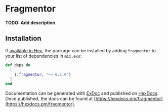 # Fragmentor

**TODO: Add description**

## Installation

If [available in Hex](https://hex.pm/docs/publish), the package can be installed
by adding `fragmentor` to your list of dependencies in `mix.exs`:

```elixir
def deps do
  [
    {:fragmentor, "~> 0.1.0"}
  ]
end
```

Documentation can be generated with [ExDoc](https://github.com/elixir-lang/ex_doc)
and published on [HexDocs](https://hexdocs.pm). Once published, the docs can
be found at [https://hexdocs.pm/fragmentor](https://hexdocs.pm/fragmentor).

